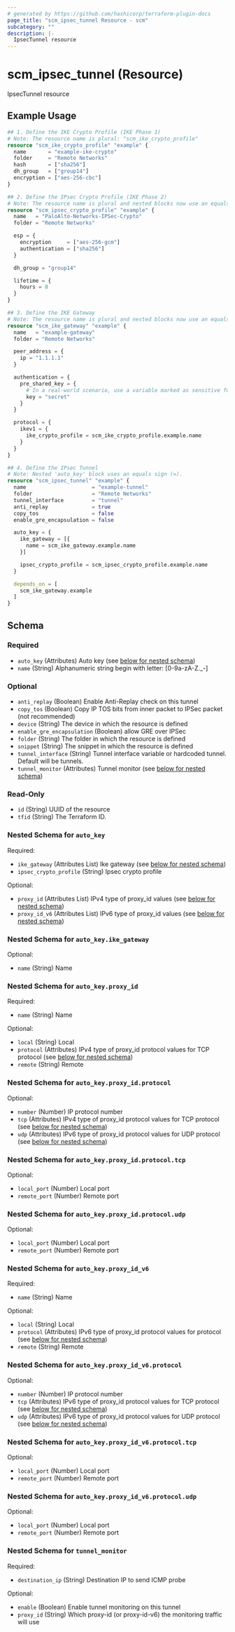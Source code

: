 ```yaml
---
# generated by https://github.com/hashicorp/terraform-plugin-docs
page_title: "scm_ipsec_tunnel Resource - scm"
subcategory: ""
description: |-
  IpsecTunnel resource
---
```


# scm_ipsec_tunnel (Resource)

IpsecTunnel resource

## Example Usage

```terraform
## 1. Define the IKE Crypto Profile (IKE Phase 1)
# Note: The resource name is plural: "scm_ike_crypto_profile"
resource "scm_ike_crypto_profile" "example" {
  name       = "example-ike-crypto"
  folder     = "Remote Networks"
  hash       = ["sha256"]
  dh_group   = ["group14"]
  encryption = ["aes-256-cbc"]
}

## 2. Define the IPsec Crypto Profile (IKE Phase 2)
# Note: The resource name is plural and nested blocks now use an equals sign (=).
resource "scm_ipsec_crypto_profile" "example" {
  name   = "PaloAlto-Networks-IPSec-Crypto"
  folder = "Remote Networks"

  esp = {
    encryption     = ["aes-256-gcm"]
    authentication = ["sha256"]
  }

  dh_group = "group14"

  lifetime = {
    hours = 8
  }
}

## 3. Define the IKE Gateway
# Note: The resource name is plural and nested blocks now use an equals sign (=).
resource "scm_ike_gateway" "example" {
  name   = "example-gateway"
  folder = "Remote Networks"

  peer_address = {
    ip = "1.1.1.1"
  }

  authentication = {
    pre_shared_key = {
      # In a real-world scenario, use a variable marked as sensitive for the key.
      key = "secret"
    }
  }

  protocol = {
    ikev1 = {
      ike_crypto_profile = scm_ike_crypto_profile.example.name
    }
  }
}

## 4. Define the IPsec Tunnel
# Note: Nested 'auto_key' block uses an equals sign (=).
resource "scm_ipsec_tunnel" "example" {
  name                     = "example-tunnel"
  folder                   = "Remote Networks"
  tunnel_interface         = "tunnel"
  anti_replay              = true
  copy_tos                 = false
  enable_gre_encapsulation = false

  auto_key = {
    ike_gateway = [{
      name = scm_ike_gateway.example.name
    }]

    ipsec_crypto_profile = scm_ipsec_crypto_profile.example.name
  }

  depends_on = [
    scm_ike_gateway.example
  ]
}
```

<!-- schema generated by tfplugindocs -->
## Schema

### Required

- `auto_key` (Attributes) Auto key (see [below for nested schema](#nestedatt--auto_key))
- `name` (String) Alphanumeric string begin with letter: [0-9a-zA-Z._-]

### Optional

- `anti_replay` (Boolean) Enable Anti-Replay check on this tunnel
- `copy_tos` (Boolean) Copy IP TOS bits from inner packet to IPSec packet (not recommended)
- `device` (String) The device in which the resource is defined
- `enable_gre_encapsulation` (Boolean) allow GRE over IPSec
- `folder` (String) The folder in which the resource is defined
- `snippet` (String) The snippet in which the resource is defined
- `tunnel_interface` (String) Tunnel interface variable or hardcoded tunnel. Default will be tunnels.
- `tunnel_monitor` (Attributes) Tunnel monitor (see [below for nested schema](#nestedatt--tunnel_monitor))

### Read-Only

- `id` (String) UUID of the resource
- `tfid` (String) The Terraform ID.

<a id="nestedatt--auto_key"></a>
### Nested Schema for `auto_key`

Required:

- `ike_gateway` (Attributes List) Ike gateway (see [below for nested schema](#nestedatt--auto_key--ike_gateway))
- `ipsec_crypto_profile` (String) Ipsec crypto profile

Optional:

- `proxy_id` (Attributes List) IPv4 type of proxy_id values (see [below for nested schema](#nestedatt--auto_key--proxy_id))
- `proxy_id_v6` (Attributes List) IPv6 type of proxy_id values (see [below for nested schema](#nestedatt--auto_key--proxy_id_v6))

<a id="nestedatt--auto_key--ike_gateway"></a>
### Nested Schema for `auto_key.ike_gateway`

Optional:

- `name` (String) Name


<a id="nestedatt--auto_key--proxy_id"></a>
### Nested Schema for `auto_key.proxy_id`

Required:

- `name` (String) Name

Optional:

- `local` (String) Local
- `protocol` (Attributes) IPv4 type of proxy_id protocol values for TCP protocol (see [below for nested schema](#nestedatt--auto_key--proxy_id--protocol))
- `remote` (String) Remote

<a id="nestedatt--auto_key--proxy_id--protocol"></a>
### Nested Schema for `auto_key.proxy_id.protocol`

Optional:

- `number` (Number) IP protocol number
- `tcp` (Attributes) IPv4 type of proxy_id protocol values for TCP protocol (see [below for nested schema](#nestedatt--auto_key--proxy_id--protocol--tcp))
- `udp` (Attributes) IPv6 type of proxy_id protocol values for UDP protocol (see [below for nested schema](#nestedatt--auto_key--proxy_id--protocol--udp))

<a id="nestedatt--auto_key--proxy_id--protocol--tcp"></a>
### Nested Schema for `auto_key.proxy_id.protocol.tcp`

Optional:

- `local_port` (Number) Local port
- `remote_port` (Number) Remote port


<a id="nestedatt--auto_key--proxy_id--protocol--udp"></a>
### Nested Schema for `auto_key.proxy_id.protocol.udp`

Optional:

- `local_port` (Number) Local port
- `remote_port` (Number) Remote port




<a id="nestedatt--auto_key--proxy_id_v6"></a>
### Nested Schema for `auto_key.proxy_id_v6`

Required:

- `name` (String) Name

Optional:

- `local` (String) Local
- `protocol` (Attributes) IPv6 type of proxy_id protocol values for protocol (see [below for nested schema](#nestedatt--auto_key--proxy_id_v6--protocol))
- `remote` (String) Remote

<a id="nestedatt--auto_key--proxy_id_v6--protocol"></a>
### Nested Schema for `auto_key.proxy_id_v6.protocol`

Optional:

- `number` (Number) IP protocol number
- `tcp` (Attributes) IPv6 type of proxy_id protocol values for TCP protocol (see [below for nested schema](#nestedatt--auto_key--proxy_id_v6--protocol--tcp))
- `udp` (Attributes) IPv6 type of proxy_id protocol values for UDP protocol (see [below for nested schema](#nestedatt--auto_key--proxy_id_v6--protocol--udp))

<a id="nestedatt--auto_key--proxy_id_v6--protocol--tcp"></a>
### Nested Schema for `auto_key.proxy_id_v6.protocol.tcp`

Optional:

- `local_port` (Number) Local port
- `remote_port` (Number) Remote port


<a id="nestedatt--auto_key--proxy_id_v6--protocol--udp"></a>
### Nested Schema for `auto_key.proxy_id_v6.protocol.udp`

Optional:

- `local_port` (Number) Local port
- `remote_port` (Number) Remote port





<a id="nestedatt--tunnel_monitor"></a>
### Nested Schema for `tunnel_monitor`

Required:

- `destination_ip` (String) Destination IP to send ICMP probe

Optional:

- `enable` (Boolean) Enable tunnel monitoring on this tunnel
- `proxy_id` (String) Which proxy-id (or proxy-id-v6) the monitoring traffic will use
